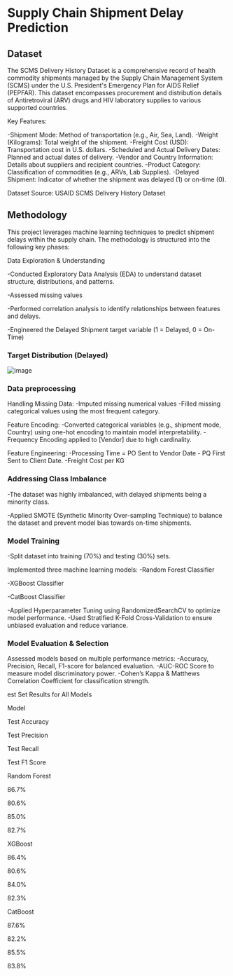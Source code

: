 #  Supply Chain Shipment Delay Prediction

## Dataset
The SCMS Delivery History Dataset is a comprehensive record of health commodity shipments managed by the Supply Chain Management System (SCMS) under the U.S. President's Emergency Plan for AIDS Relief (PEPFAR). This dataset encompasses procurement and distribution details of Antiretroviral (ARV) drugs and HIV laboratory supplies to various supported countries.

Key Features:

-Shipment Mode: Method of transportation (e.g., Air, Sea, Land).
-Weight (Kilograms): Total weight of the shipment.
-Freight Cost (USD): Transportation cost in U.S. dollars.
-Scheduled and Actual Delivery Dates: Planned and actual dates of delivery.
-Vendor and Country Information: Details about suppliers and recipient countries.
-Product Category: Classification of commodities (e.g., ARVs, Lab Supplies).
-Delayed Shipment: Indicator of whether the shipment was delayed (1) or on-time (0).

Dataset Source: USAID SCMS Delivery History Dataset

## Methodology

This project leverages machine learning techniques to predict shipment delays within the supply chain. The methodology is structured into the following key phases:

Data Exploration & Understanding

-Conducted Exploratory Data Analysis (EDA) to understand dataset structure, distributions, and patterns.

-Assessed missing values

-Performed correlation analysis to identify relationships between features and delays.

-Engineered the Delayed Shipment target variable (1 = Delayed, 0 = On-Time)

### Target Distribution (Delayed)

![image](https://github.com/user-attachments/assets/77ea664a-2a84-4931-9ab7-d59250274514)


### Data preprocessing

Handling Missing Data:
-Imputed missing numerical values
-Filled missing categorical values using the most frequent category.

Feature Encoding:
-Converted categorical variables (e.g., shipment mode, Country) using one-hot encoding to maintain model interpretability.
-Frequency Encoding applied to [Vendor] due to high cardinality.

Feature Engineering:
-Processing Time = PO Sent to Vendor Date - PQ First Sent to Client Date.
-Freight Cost per KG

### Addressing Class Imbalance
-The dataset was highly imbalanced, with delayed shipments being a minority class.

-Applied SMOTE (Synthetic Minority Over-sampling Technique) to balance the dataset and prevent model bias towards on-time shipments.

### Model Training
-Split dataset into training (70%) and testing (30%) sets.

Implemented three machine learning models:
  -Random Forest Classifier

  -XGBoost Classifier

  -CatBoost Classifier

-Applied Hyperparameter Tuning using RandomizedSearchCV to optimize model performance.
-Used Stratified K-Fold Cross-Validation to ensure unbiased evaluation and reduce variance.

### Model Evaluation & Selection
Assessed models based on multiple performance metrics:
-Accuracy, Precision, Recall, F1-score for balanced evaluation.
-AUC-ROC Score to measure model discriminatory power.
-Cohen’s Kappa & Matthews Correlation Coefficient for classification strength.

est Set Results for All Models

Model

Test Accuracy

Test Precision

Test Recall

Test F1 Score

Random Forest

86.7%

80.6%

85.0%

82.7%

XGBoost

86.4%

80.6%

84.0%

82.3%

CatBoost

87.6%

82.2%

85.5%

83.8%
